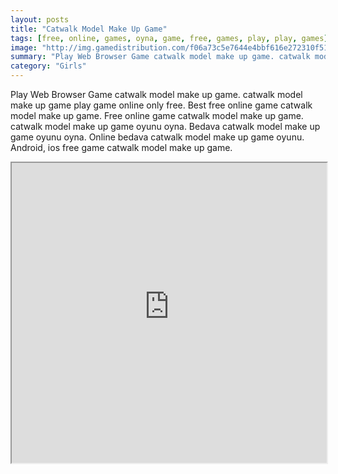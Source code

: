 ```yaml
---
layout: posts
title: "Catwalk Model Make Up Game"
tags: [free, online, games, oyna, game, free, games, play, play, games]
image: "http://img.gamedistribution.com/f06a73c5e7644e4bbf616e272310f51c.jpg"
summary: "Play Web Browser Game catwalk model make up game. catwalk model make up game play game online only free. Best free online game catwalk model make up game. Free online game catwalk model make up game. catwalk model make up game oyunu oyna. Bedava catwalk model make up game oyunu oyna. Online bedava catwalk model make up game oyunu. Android, ios free game catwalk model make up game."
category: "Girls"
---
```


Play Web Browser Game catwalk model make up game. catwalk model make up game play game online only free. Best free online game catwalk model make up game. Free online game catwalk model make up game. catwalk model make up game oyunu oyna. Bedava catwalk model make up game oyunu oyna. Online bedava catwalk model make up game oyunu. Android, ios free game catwalk model make up game.

<iframe width="100%" height="480px;" src="http://flash.gamedistribution.com?game=f06a73c5e7644e4bbf616e272310f51c"></iframe>